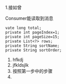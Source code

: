 1.接如曾

Consumer能读取到消息
    
    vate long total;
	private int pageIndex=1;
	private int pageSize=15;
	private List<?> rows;
	private String sortName;
	private String sortOrder;
1. hfkdj 
2. jfkldsjlk 
3. 按照第一步中的步骤
4. 


